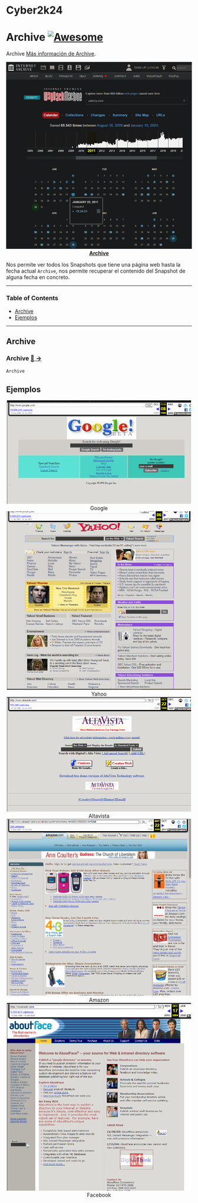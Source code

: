 # Cyber2k24

# Archive [![Awesome](https://awesome.re/badge.svg)](https://awesome.re)

Archive [Más información de Archive](https://web.archive.org/).

<p align="center">
  <img src="image/Screenshot_3.png" /><br />
  <strong><a href="https://web.archive.org/">Archive</a></strong>
</p>

Nos permite ver todos los Snapshots que tiene una página web hasta la fecha actual `Archive`, nos permite recuperar el contenido del Snapshot de alguna fecha en concreto.

---


### **Table of Contents**

- [Archive](#Archive)
- [Ejemplos](#Ejemplos)

---


## Archive

### Archive [🔎 &#x2192;](https://www.kali.org/tools/Archive/)

```
Archive
```

## Ejemplos

<div align="center"><img src="image/Screenshot_5.png" alt="Example: Google" width="500" /><figcaption>Google</figcaption></div>

<div align="center"><img src="image/Screenshot_6.png" alt="Example: Yahoo" width="500" /><figcaption>Yahoo</figcaption></div>

<div align="center"><img src="image/Screenshot_7.png" alt="Example: Altavista" width="500" /><figcaption>Altavista</figcaption></div>

<div align="center"><img src="image/Screenshot_8.png" alt="Example: Amazon" width="500" /><figcaption>Amazon</figcaption></div>

<div align="center"><img src="image/Screenshot_9.png" alt="Example: Facebook" width="500" /><figcaption>Facebook</figcaption></div>